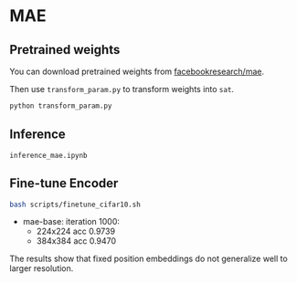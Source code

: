 # MAE

## Pretrained weights

You can download pretrained weights from [facebookresearch/mae](https://github.com/facebookresearch/mae/issues/8).

Then use `transform_param.py` to transform weights into `sat`.

```bash
python transform_param.py
```

## Inference

`inference_mae.ipynb`

## Fine-tune Encoder

```bash
bash scripts/finetune_cifar10.sh
```

* mae-base: iteration 1000:
    * 224x224 acc 0.9739
    * 384x384 acc 0.9470

The results show that fixed position embeddings do not generalize well to larger resolution.